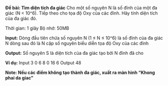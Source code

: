 
**Đề bài: Tìm diện tích đa giác** 
Cho một số nguyên N là số đỉnh của một đa giác (N < 10^6). Tiếp theo cho tọa độ Oxy của các đỉnh. Hãy 
tính diện tích của đa giác đó. 

Thời gian: 1 giây 
Bộ nhớ: 50MB 

**Input:** 
Dòng đầu tiên chứa số nguyên N (1 ≤ N ≤ 10^6) là số đỉnh của đa giác 
N dòng sau đó là N cặp số nguyên biểu diễn tọa độ Oxy của các đỉnh 

**Output:**
Số nguyên S là diện tích của đa giác tạo bởi N đỉnh đã cho 

**Ví dụ:**
   Input 
    3 
    0 6 
    8 0 
    16 6
   Output
    48 
    
**Note: Nếu các điểm không tạo thành đa giác, xuất ra màn hình “Khong phai da giac”**
